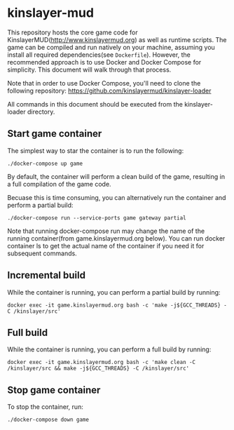 # kinslayer-mud
This repository hosts the core game code for KinslayerMUD(http://www.kinslayermud.org) as well as runtime scripts. The game can be compiled and run natively on your machine, assuming you install all required dependencies(see `Dockerfile`). However, the recommended approach is to use Docker and Docker Compose for simplicity. This document will walk through that process.

Note that in order to use Docker Compose, you'll need to clone the following repository: https://github.com/kinslayermud/kinslayer-loader

All commands in this document should be executed from the kinslayer-loader directory.

## Start game container
The simplest way to star the container is to run the following:
```
./docker-compose up game
```

By default, the container will perform a clean build of the game, resulting in a full compilation of the game code.

Becuase this is time consuming, you can alternatively run the container and perform a partial build:

```
./docker-compose run --service-ports game gateway partial
```

Note that running docker-compose run may change the name of the running container(from game.kinslayermud.org below). You can run docker container ls to get the actual name of the container if you need it for subsequent commands.

## Incremental build
While the container is running, you can perform a partial build by running:

```
docker exec -it game.kinslayermud.org bash -c 'make -j${GCC_THREADS} -C /kinslayer/src'
```

## Full build
While the container is running, you can perform a full build by running:

```
docker exec -it game.kinslayermud.org bash -c 'make clean -C /kinslayer/src && make -j${GCC_THREADS} -C /kinslayer/src'
```

## Stop game container
To stop the container, run:

```
./docker-compose down game
```